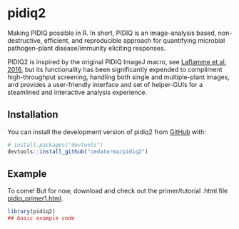 
# pidiq2

<!-- badges: start -->
<!-- badges: end -->

Making PIDIQ possible in R. In short, PIDIQ is an image-analysis based, non-destructive, efficient, and reproducible approach for quantifying microbial pathogen-plant disease/immunity eliciting responses. 

PIDIQ2 is inspired by the original PIDIQ ImageJ macro, see [Laflamme et al. 2016](https://pubmed.ncbi.nlm.nih.gov/27996374/), but its functionality has been significantly expended to compliment high-throughput screening, handling both single and multiple-plant images, and provides a user-friendly interface and set of helper-GUIs for a steamlined and interactive analysis experience. 

## Installation

You can install the development version of pidiq2 from [GitHub](https://github.com/) with:

``` r
# install.packages("devtools")
devtools::install_github("cedatorma/pidiq2")
```

## Example

To come! But for now, download and check out the primer/tutorial .html file [pidiq_primer1.html](https://github.com/cedatorma/pidiq2/blob/master/pidiq_primer1.html).

``` r
library(pidiq2)
## basic example code
```

